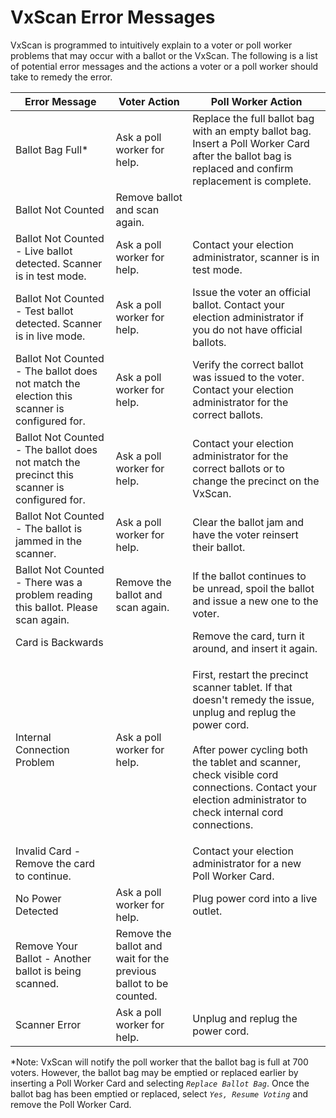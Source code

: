 # VxScan Error Messages

VxScan is programmed to intuitively explain to a voter or poll worker problems that may occur with a ballot or the VxScan.  The following is a list of potential error messages and the actions a voter or a poll worker should take to remedy the error.

| Error Message                                                                               | Voter Action                                                      | Poll Worker Action                                                                                                                                                                                                                                                                     |
| ------------------------------------------------------------------------------------------- | ----------------------------------------------------------------- | -------------------------------------------------------------------------------------------------------------------------------------------------------------------------------------------------------------------------------------------------------------------------------------- |
| Ballot Bag Full\*                                                                           | Ask a poll worker for help.                                       | Replace the full ballot bag with an empty ballot bag. Insert a Poll Worker Card after the ballot bag is replaced and confirm replacement is complete.                                                                                                                                  |
| Ballot Not Counted                                                                          | Remove ballot and scan again.                                     |                                                                                                                                                                                                                                                                                        |
| Ballot Not Counted - Live ballot detected. Scanner is in test mode.                         | Ask a poll worker for help.                                       | Contact your election administrator, scanner is in test mode.                                                                                                                                                                                                                          |
| Ballot Not Counted - Test ballot detected. Scanner is in live mode.                         | Ask a poll worker for help.                                       | Issue the voter an official ballot. Contact your election administrator if you do not have official ballots.                                                                                                                                                                           |
| Ballot Not Counted - The ballot does not match the election this scanner is configured for. | Ask a poll worker for help.                                       | Verify the correct ballot was issued to the voter. Contact your election administrator for the correct ballots.                                                                                                                                                                        |
| Ballot Not Counted - The ballot does not match the precinct this scanner is configured for. | Ask a poll worker for help.                                       | Contact your election administrator for the correct ballots or to change the precinct on the VxScan.                                                                                                                                                                                   |
| Ballot Not Counted - The ballot is jammed in the scanner.                                   | Ask a poll worker for help.                                       | Clear the ballot jam and have the voter reinsert their ballot.                                                                                                                                                                                                                         |
| Ballot Not Counted - There was a problem reading this ballot. Please scan again.            | Remove the ballot and scan again.                                 | If the ballot continues to be unread, spoil the ballot and issue a new one to the voter.                                                                                                                                                                                               |
| Card is Backwards                                                                           |                                                                   | Remove the card, turn it around, and insert it again.                                                                                                                                                                                                                                  |
| Internal Connection Problem                                                                 | Ask a poll worker for help.                                       | <p>First, restart the precinct scanner tablet. If that doesn't remedy the issue, unplug and replug the power cord.<br><br>After power cycling both the tablet and scanner, check visible cord connections. Contact your election administrator to check internal cord connections.</p> |
| Invalid Card - Remove the card to continue.                                                 |                                                                   | Contact your election administrator for a new Poll Worker Card.                                                                                                                                                                                                                        |
| No Power Detected                                                                           | Ask a poll worker for help.                                       | Plug power cord into a live outlet.                                                                                                                                                                                                                                                    |
| Remove Your Ballot - Another ballot is being scanned.                                       | Remove the ballot and wait for the previous ballot to be counted. |                                                                                                                                                                                                                                                                                        |
| Scanner Error                                                                               | Ask a poll worker for help.                                       | Unplug and replug the power cord.                                                                                                                                                                                                                                                      |

&#x20;\*Note: VxScan will notify the poll worker that the ballot bag is full at 700 voters. However, the ballot bag may be emptied or replaced earlier by inserting a Poll Worker Card and selecting _`Replace Ballot Bag`_. Once the ballot bag has been emptied or replaced, select _`Yes, Resume Voting`_ and remove the Poll Worker Card.

